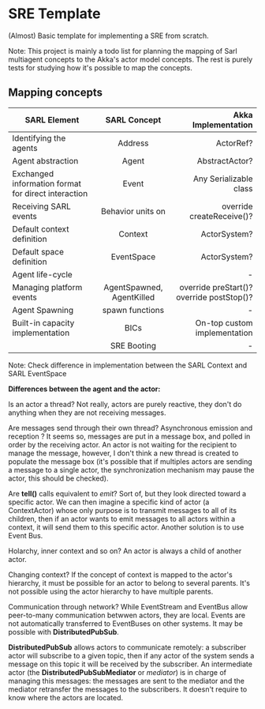 # SRE Template

(Almost) Basic template for implementing a SRE from scratch.

Note: This project is mainly a todo list for planning the mapping of Sarl multiagent concepts to the
Akka's actor model concepts. The rest is purely tests for studying how it's possible to map the concepts.

## Mapping concepts

| SARL Element | SARL Concept | Akka Implementation |
|----------|:-------------:|------:|
| Identifying the agents | Address | ActorRef? |
| Agent abstraction | Agent | AbstractActor? |
| Exchanged information format for direct interaction | Event | Any Serializable class |
| Receiving SARL events | Behavior units on | override createReceive()? |
| Default context definition | Context | ActorSystem? |
| Default space definition | EventSpace | ActorSystem? |
| Agent life-cycle |  | - |
| Managing platform events | AgentSpawned, AgentKilled | override preStart()? override postStop()? |
| Agent Spawning | spawn functions | - |
| Built-in capacity implementation | BICs | On-top custom implementation |
| | SRE Booting | - |

Note: Check difference in implementation between the SARL Context and SARL EventSpace

**Differences between the agent and the actor:**

Is an actor a thread? Not really, actors are purely reactive, they don't do anything when they are not receiving messages.

Are messages send through their own thread? Asynchronous emission and reception ? It seems so, messages are put in a
message box, and polled in order by the receiving actor. An actor is not waiting for the recipient to manage the
message, however, I don't think a new thread is created to populate the message box (it's possible that if
multiples actors are sending a message to a single actor, the synchronization mechanism may pause the actor, this should
be checked).

Are **tell()** calls equivalent to _emit_? Sort of, but they look directed toward a specific actor.
We can then imagine a specific kind of actor (a ContextActor) whose only purpose is to transmit
messages to all of its children, then if an actor wants to emit messages to all actors within a context,
it will send them to this specific actor. Another solution is to use Event Bus.

Holarchy, inner context and so on? An actor is always a child of another actor.

Changing context? If the concept of context is mapped to the actor's hierarchy, it must be possible
for an actor to belong to several parents. It's not possible using the actor hierarchy to have 
multiple parents.

Communication through network? While EventStream and EventBus allow peer-to-many communication betwwen
actors, they are local. Events are not automatically transferred to EventBuses on other systems. It may be possible with
**DistributedPubSub**.

**DistributedPubSub** allows actors to communicate remotely: a subscriber actor will subscribe to a
given topic, then if any actor of the system sends a message on this topic it will be received by the subscriber.
An intermediate actor (the **DistributedPubSubMediator** or _mediator_) is in charge of managing this messages: the messages are sent to
the mediator and the mediator retransfer the messages to the subscribers. It doesn't require to
know where the actors are located. 